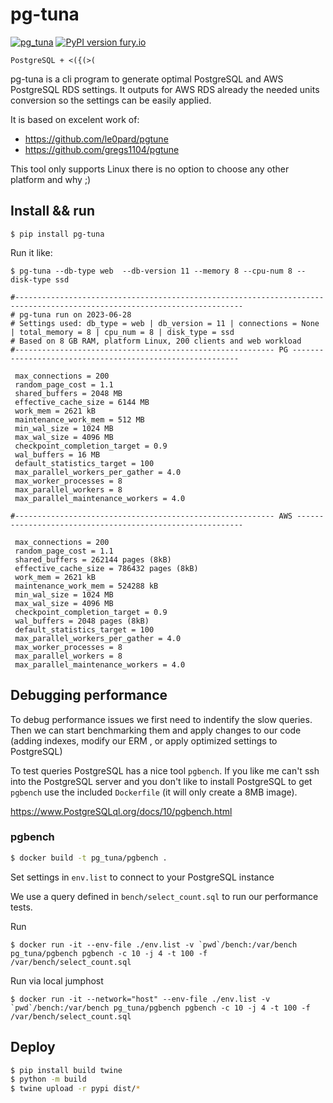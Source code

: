 # pg-tuna

[![pg_tuna](https://github.com/delijati/pg-tuna/actions/workflows/ci.yml/badge.svg)](https://github.com/delijati/pg-tuna/actions/workflows/ci.yml)
[![PyPI version fury.io](https://badge.fury.io/py/pg-tuna.svg)](https://pypi.python.org/pypi/pg-tuna/)

```
PostgreSQL + <({(>(
```

pg-tuna is a cli program to generate optimal PostgreSQL and AWS PostgreSQL RDS
settings. It outputs for AWS RDS already the needed units conversion so the
settings can be easily applied.

It is based on excelent work of:

- https://github.com/le0pard/pgtune
- https://github.com/gregs1104/pgtune

This tool only supports Linux there is no option to choose any other platform
and why ;)

## Install && run

```
$ pip install pg-tuna
```

Run it like:

```
$ pg-tuna --db-type web  --db-version 11 --memory 8 --cpu-num 8 --disk-type ssd

#-------------------------------------------------------------------------------------------------------------------------
# pg-tuna run on 2023-06-28
# Settings used: db_type = web | db_version = 11 | connections = None | total_memory = 8 | cpu_num = 8 | disk_type = ssd 
# Based on 8 GB RAM, platform Linux, 200 clients and web workload
#---------------------------------------------------------- PG ----------------------------------------------------------

 max_connections = 200
 random_page_cost = 1.1
 shared_buffers = 2048 MB
 effective_cache_size = 6144 MB
 work_mem = 2621 kB
 maintenance_work_mem = 512 MB
 min_wal_size = 1024 MB
 max_wal_size = 4096 MB
 checkpoint_completion_target = 0.9
 wal_buffers = 16 MB
 default_statistics_target = 100
 max_parallel_workers_per_gather = 4.0
 max_worker_processes = 8
 max_parallel_workers = 8
 max_parallel_maintenance_workers = 4.0

#---------------------------------------------------------- AWS ----------------------------------------------------------

 max_connections = 200
 random_page_cost = 1.1
 shared_buffers = 262144 pages (8kB)
 effective_cache_size = 786432 pages (8kB)
 work_mem = 2621 kB
 maintenance_work_mem = 524288 kB
 min_wal_size = 1024 MB
 max_wal_size = 4096 MB
 checkpoint_completion_target = 0.9
 wal_buffers = 2048 pages (8kB)
 default_statistics_target = 100
 max_parallel_workers_per_gather = 4.0
 max_worker_processes = 8
 max_parallel_workers = 8
 max_parallel_maintenance_workers = 4.0

```

## Debugging performance

To debug performance issues we first need to indentify the slow queries. Then
we can start benchmarking them and apply changes to our code (adding indexes,
modify our ERM , or apply optimized settings to PostgreSQL)

To test queries PostgreSQL has a nice tool `pgbench`. If you like me can't ssh into
the PostgreSQL server and you don't like to install PostgreSQL to get `pgbench`
use the included `Dockerfile` (it will only create a 8MB image).

https://www.PostgreSQLql.org/docs/10/pgbench.html

### pgbench
```bash
$ docker build -t pg_tuna/pgbench .
```
Set settings in `env.list` to connect to your PostgreSQL instance

We use a query defined in `bench/select_count.sql` to run our performance
tests.

Run
```
$ docker run -it --env-file ./env.list -v `pwd`/bench:/var/bench pg_tuna/pgbench pgbench -c 10 -j 4 -t 100 -f /var/bench/select_count.sql
```

Run via local jumphost
```
$ docker run -it --network="host" --env-file ./env.list -v `pwd`/bench:/var/bench pg_tuna/pgbench pgbench -c 10 -j 4 -t 100 -f /var/bench/select_count.sql
```

## Deploy
```bash
$ pip install build twine
$ python -m build
$ twine upload -r pypi dist/*
```
